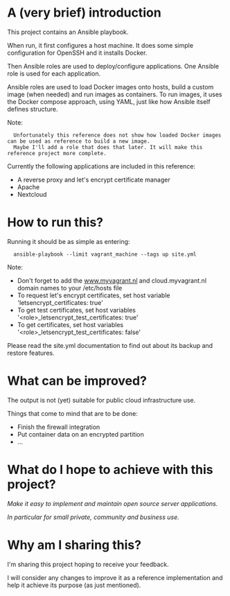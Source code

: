 # A (very brief) introduction

This project contains an Ansible playbook.

When run, it first configures a host machine.
It does some simple configuration for OpenSSH and it installs Docker.

Then Ansible roles are used to deploy/configure applications.
One Ansible role is used for each application.

Ansible roles are used to load Docker images onto hosts, build a custom image (when needed) and run images as containers.
To run images, it uses the Docker compose approach, using YAML, just like how Ansible itself defines structure.

Note:

      Unfortunately this reference does not show how loaded Docker images can be used as reference to build a new image.
      Maybe I'll add a role that does that later. It will make this reference project more complete.

Currently the following applications are included in this reference:

- A reverse proxy and let's encrypt certificate manager
- Apache
- Nextcloud

# How to run this?

Running it should be as simple as entering:

      ansible-playbook --limit vagrant_machine --tags up site.yml

Note:

   - Don't forget to add the www.myvagrant.nl and cloud.myvagrant.nl domain names to your /etc/hosts file
   - To request let's encrypt certificates, set host variable 'letsencrypt_certificates: true'
   - To get test certificates, set host variables '\<role\>\_letsencrypt\_test\_certificates: true'
   - To get certificates, set host variables '\<role\>\_letsencrypt\_test\_certificates: false'

Please read the site.yml documentation to find out about its backup and restore features.

# What can be improved?

The output is not (yet) suitable for public cloud infrastructure use.

Things that come to mind that are to be done:

- Finish the firewall integration
- Put container data on an encrypted partition
- ...

# What do I hope to achieve with this project?

*Make it easy to implement and maintain open source server applications.*

*In particular for small private, community and business use.*

# Why am I sharing this?

I'm sharing this project hoping to receive your feedback.

I will consider any changes to improve it as a reference implementation and
help it achieve its purpose (as just mentioned).
